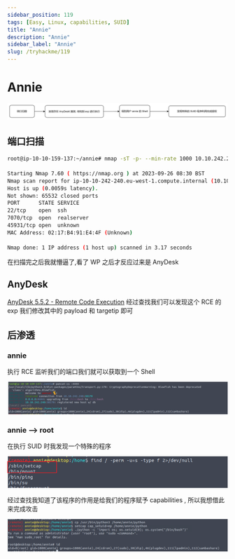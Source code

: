 ```yaml
---
sidebar_position: 119
tags: [Easy, Linux, capabilities, SUID]
title: "Annie"
description: "Annie"
sidebar_label: "Annie"
slug: /tryhackme/119
---
```


# Annie

![Untitled](https://raw.githubusercontent.com/Guardian-JTZ/Image/main/img/20240709-140632.png)

## 端口扫描

```bash
root@ip-10-10-159-137:~/annie# nmap -sT -p- --min-rate 1000 10.10.242.240

Starting Nmap 7.60 ( https://nmap.org ) at 2023-09-26 08:30 BST
Nmap scan report for ip-10-10-242-240.eu-west-1.compute.internal (10.10.242.240)
Host is up (0.0059s latency).
Not shown: 65532 closed ports
PORT      STATE SERVICE
22/tcp    open  ssh
7070/tcp  open  realserver
45931/tcp open  unknown
MAC Address: 02:17:B4:91:E4:4F (Unknown)

Nmap done: 1 IP address (1 host up) scanned in 3.17 seconds
```

在扫描完之后我就懵逼了,看了 WP 之后才反应过来是 AnyDesk

## AnyDesk

[AnyDesk 5.5.2 - Remote Code Execution](https://www.exploit-db.com/exploits/49613) 经过查找我们可以发现这个 RCE 的 exp 我们修改其中的 payload 和 targetip 即可

## 后渗透

### annie

执行 RCE 监听我们的端口我们就可以获取到一个 Shell

![Untitled](https://raw.githubusercontent.com/Guardian-JTZ/Image/main/img/20240709-140632-1.png)

### annie —> root

在执行 SUID 时我发现一个特殊的程序

![Untitled](https://raw.githubusercontent.com/Guardian-JTZ/Image/main/img/20240709-140632-2.png)

经过查找我知道了该程序的作用是给我们的程序赋予 capabilities , 所以我想借此来完成攻击

![Untitled](https://raw.githubusercontent.com/Guardian-JTZ/Image/main/img/20240709-140632-3.png)
